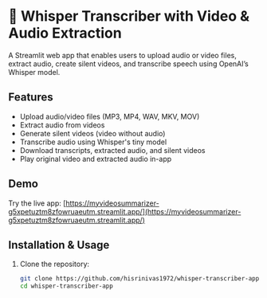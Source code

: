 # 🎤 Whisper Transcriber with Video & Audio Extraction

A Streamlit web app that enables users to upload audio or video files, extract audio, create silent videos, and transcribe speech using OpenAI’s Whisper model.

## Features

- Upload audio/video files (MP3, MP4, WAV, MKV, MOV)
- Extract audio from videos
- Generate silent videos (video without audio)
- Transcribe audio using Whisper's tiny model
- Download transcripts, extracted audio, and silent videos
- Play original video and extracted audio in-app

## Demo

Try the live app: [https://myvideosummarizer-g5xpetuztm8zfowruaeutm.streamlit.app/](https://myvideosummarizer-g5xpetuztm8zfowruaeutm.streamlit.app/)

## Installation & Usage

1. Clone the repository:

   ```bash
   git clone https://github.com/hisrinivas1972/whisper-transcriber-app.git
   cd whisper-transcriber-app

